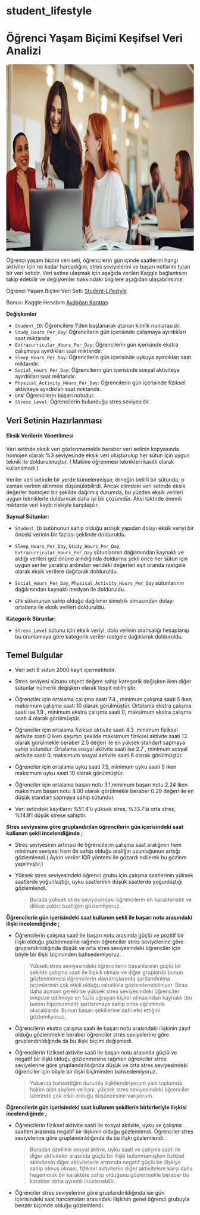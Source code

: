 # student_lifestyle
# Öğrenci Yaşam Biçimi Keşifsel Veri Analizi
<img src="dataset-cover.jpg" alt="Resim Açıklaması" width="990" height="500" />


Öğrenci yaşam biçimi veri seti, öğrencilerin gün içinde saatlerini hangi aktiviler için ne kadar harcadığını, stres seviyelerini ve başarı notlarını tutan bir veri setidir. Veri setine ulaşmak için aşağıda verilen Kaggle bağlantısını takip edebilir ve değişkenler hakkındaki bilgilere aşağıdan ulaşabilirsiniz.

Öğrenci Yaşam Biçimi Veri Seti: [Student-Lifestyle](https://www.kaggle.com/datasets/steve1215rogg/student-lifestyle-dataset)

Bonus: Kaggle Hesabım [Aydoğan Karataş](https://www.kaggle.com/aydoankarata)

**Değişkenler**

* `Student_ID`: Öğrencilere 1'den başlanarak atanan kimlik numarasıdır.
* `Study_Hours_Per_Day`: Öğrencilerin gün içerisinde çalışmaya ayırdıkları saat miktarıdır.
* `Extracurricular_Hours_Per_Day`: Öğrencilerin gün içerisinde ekstra çalışmaya ayırdıkları saat miktarıdır.
* `Sleep_Hours_Per_Day`: Öğrencilerin gün içerisinde uykuya ayırdıkları saat miktarıdır.
* `Social_Hours_Per_Day`: Öğrencilerin gün içerisinde sosyal aktiviteye ayırdıkları saat miktarıdır.
* `Physical_Activity_Hours_Per_Day`: Öğrencilerin gün içerisinde fiziksel aktiviteye ayırdıkları saat miktarıdır.
* `GPA`: Öğrencilerin başarı notudur.
* `Stress_Level`: Öğrencilerin bulunduğu stres seviyesidir.


## Veri Setinin Hazırlanması

#### Eksik Verilerin Yönetilmesi

Veri setinde eksik veri gözlenmemekle beraber veri setinin kopyasında homojen olarak %3 seviyesinde eksik veri oluşturulup her sütun için uygun teknik ile doldurulmuştur. ( Makine öğrenmesi teknikleri kasıtlı olarak kullanılmadı.)

Veriler veri setinde bir yerde kümelenmişse, örneğin belirli bir sütunda, o zaman verinin silinmesi düşünülebilirdi. Ancak elimdeki veri setinde eksik değerler homojen bir şekilde dağılmış durumda, bu yüzden eksik verileri uygun tekniklerle doldurmak daha iyi bir çözümdür. Aksi taktirde önemli miktarda veri kaybı riskiyle karşılaşılır.

**Sayısal Sütunlar:**
* `Student_ID` sutünunun sahip olduğu ardışık yapıdan dolayı eksik veriyi bir önceki verinin bir fazlası şeklinde dolduruldu.

* `Sleep_Hours_Per_Day`, `Study_Hours_Per_Day`, `Extracurricular_Hours_Per_Day` sütunlarının dağılımından kaynaklı ve aldığı verileri göz önüne alındığında doldurma şekli önce her sütun için uygun seriler yaratılıp ardından serideki değerleri eşit oranda rastgele olarak eksik verilere dağıtarak dolduruldu.

* `Social_Hours_Per_Day`, `Physical_Activity_Hours_Per_Day` sütunlarının dağılımından kaynaklı medyan ile dolduruldu.

* `GPA` sütununun sahip olduğu dağılımın simetrik olmasından dolayı ortalama ile eksik verileri dolduruldu.

**Kategorik Sürunlar:**
* `Stress_Level` sütunu için eksik veriyi, dolu verinin oransalığı hesaplanıp bu oranlamaya göre kategorik veriler rastgele dağıtılarak dolduruldu.


## Temel Bulgular
* Veri seti 8 sütun 2000 kayıt içermektedir.

* Stres seviyesi sütunu object değere sahip kategorik değişken iken diğer sütunlar nümerik değişken olarak tespit edilmiştir.

* Öğrenciler için ortalama çalışma saati 7.4 , minimum çalışma saati 5 iken  maksimum çalışma saati 10 olarak görülmüştür. Ortalama ekstra çalışma saati ise 1.9 , minimum ekstra çalışma saati 0, maksimum ekstra çalışma saati 4 olarak görülmüştür.

* Öğrenciler için ortalama fiziksel aktivite saati 4.3 ,minimum fiziksel aktivite saati 0 iken  şaşırtıcı şekilde maksimum fiziksel aktivite saati 13 olarak görülmekle beraber 2.5 değeri ile en yüksek standart sapmaya sahip sütundur. Ortalama sosyal aktivite saati ise 2.7 , minimum sosyal aktivite saati 0, maksimum sosyal aktivite saati 6 olarak görülmüştür.

* Öğrenciler için ortalama uyku saati 7.5, minimum uyku saati 5 iken  maksimum uyku saati 10 olarak görülmüştür.

* Öğrenciler için ortalama başarı notu 3.1,minimum başarı notu 2.24 iken  maksimum başarı notu 4.00 olarak görülmekle beraber 0.29 değeri ile en düşük standart sapmaya sahip sütundur.
  
* Veri setindeki kayıtların %51.4’ü  yüksek stres, %33.7’si orta stres, %14.8’i düşük strese sahiptir.

**Stres seviyesine göre gruplandırılan öğrencilerin gün içerisindeki saat kullanım şekli incelendiğinde ;**

* Stres seviyesinin artması ile öğrencilerin çalışma saat aralığının hem minimum seviyesi hem de sahip olduğu aralığın uzunluğunun arttığı gözlemlendi.( Aykırı veriler IQR yöntemi ile gözardı edilerek bu gözlem yapılmıştır.)

* Yüksek stres seviyesindeki öğrenci grubu için çalışma saatlerinin yüksek saatlerde yoğunlaştığı, uyku saatlerinin düşük saatlerde yoğunlaştığı gözlemlendi.
  > Burada yüksek stres seviyesindeki öğrencilerin en karakteristik ve dikkat çekici özelliğini gözlemliyoruz.

**Öğrencilerin gün içerisindeki saat kullanım şekli ile başarı notu arasındaki ilişki incelendiğinde ;**

* Öğrencilerin çalışma saati ile başarı notu arasında güçlü ve pozitif bir ilişki olduğu gözlenmesine rağmen öğrenciler stres seviyelerine göre gruplandırıldığında düşük ve orta stres seviyesindeki öğrenciler için böyle bir ilişki biçiminden bahsedemiyoruz.
  > Yüksek stres seviyesindeki öğrencilerin başarılarının güçlü bir şekilde çalışma saati ile ilişkili olması ve diğer gruplarda bunun gözlenmemesi öğrencilerin davranışlarında şartlandırılma biçimlerinin çok etkili olduğu rahatlıkla gözlemlenebiliniyor. Biraz daha açmam gerekirse yüksek stres seviyesindeki öğrenciler empoze edilmeye en fazla uğrayan kişiler olmasından kaynaklı (bu benim hipotezimdir) şartlanmaya sahip olma eğiliminde olucaklardır. Bunun başarı şekillerine dahi etki ettiğini gözlemliyoruz.

* Öğrencilerin ekstra çalışma saati ile başarı notu arasındaki ilişkinin zayıf olduğu gözlenmekle beraber öğrenciler stres seviyelerine göre gruplandırıldığında da bu ilişki biçimi değişmedi.

* Öğrencilerin fiziksel aktivite saati ile başarı notu arasında güçlü ve negatif bir ilişki olduğu gözlenmesine rağmen öğrenciler stres seviyelerine göre gruplandırıldığında düşük ve orta stres seviyesindeki öğrenciler için böyle bir ilişki biçiminden bahsedemiyoruz.
  > Yukarıda bahsettiğim durumla ilişkilendiriyorum yani toplumda hakim olan söylem ve kanı, yüksek stres seviyesindeki öğrenciler üzerinde çok etkili olduğu düşüncesine varıyorum.

**Öğrencilerin gün içerisindeki saat kullanım şekillerin birbirleriyle ilişkisi incelendiğinde ;**

* Öğrencilerin fiziksel aktivite saati ile sosyal aktivite, uyku ve çalışma saatleri arasında negatif bir ilişkinin olduğu gözlemlendi. Öğrenciler stres seviyelerine göre gruplandırıldığında da bu ilişki gözlemlendi.
  > Buradan özellikle sosyal aktive, uyku saati ve çalışma saati ile diğer aktiviteler arasında güçlü bir ilişki bulunmamışken fiziksel aktivitenin diğer aktivitelerle arasında  negatif güçlü bir ilişkiye sahip olmuş olması, fiziksel aktivitenin diğer aktivitelere karşı daha hegemonik bir karaktere sahip olduğunu göstermekle beraber bu karakter daha ayrıntılı incelenebilir.

* Öğrenciler stres seviyelerine göre gruplandırıldığında ise gün içerisindeki saat harcamaları arasındaki ilişkinin genel öğrenci grubuyla benzer biçimde olduğu gözlemlendi.  
